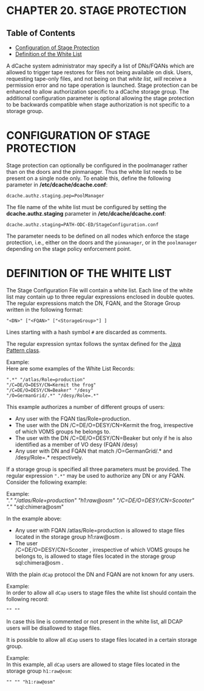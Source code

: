 CHAPTER 20.  STAGE PROTECTION
=============================

Table of Contents
-----------------

+ [Configuration of Stage Protection](#configuration-of-stage-protection)  
+ [Definition of the White List](#definition-of-the-white-list)  


A dCache system administrator may specify a list of DNs/FQANs which are allowed to trigger tape restores for files not being available on disk. Users, requesting tape-only files, and not being on that *white list, will* receive a permission error and no tape operation is launched. Stage protection can be enhanced to allow authorization specific to a dCache storage group. The additional configuration parameter is optional allowing the stage protection to be backwards compatible when stage authorization is not specific to a storage group.

CONFIGURATION OF STAGE PROTECTION
=================================

Stage protection can optionally be configured in the poolmanager rather than on the doors and the pinmanager. Thus the white list needs to be present on a single node only. To enable this, define the following parameter in **/etc/dcache/dcache.conf**:


    dcache.authz.staging.pep=PoolManager

The file name of the white list must be configured by setting the **dcache.authz.staging** parameter in **/etc/dcache/dcache.conf**:

    dcache.authz.staging=PATH-ODC-ED/StageConfiguration.conf

The parameter needs to be defined on all nodes which enforce the stage protection, i.e., either on the doors and the `pinmanager`, or in the `poolmanager` depending on the stage policy enforcement point.

DEFINITION OF THE WHITE LIST
============================

The Stage Configuration File will contain a white list. Each line of the white list may contain up to three regular expressions enclosed in double quotes. The regular expressions match the DN, FQAN, and the Storage Group written in the following format:

    "<DN>" ["<FQAN>" ["<StorageGroup>"] ]  

Lines starting with a hash symbol `#` are discarded as comments.  

The regular expression syntax follows the syntax defined for the [Java Pattern class](http://docs.oracle.com/javase/6/docs/api/java/util/regex/Pattern.html).

Example:  
Here are some examples of the White List Records:    

    ".*" "/atlas/Role=production"  
    "/C=DE/O=DESY/CN=Kermit the frog"  
    "/C=DE/O=DESY/CN=Beaker" "/desy"  
    "/O=GermanGrid/.*" "/desy/Role=.*"  

This example authorizes a number of different groups of users:

-   Any user with the FQAN  tlas/Role=production.  
-   The user with the DN /C=DE/O=DESY/CN=Kermit the frog, irrespective of which VOMS groups he belongs to.  
-   The user with the DN /C=DE/O=DESY/CN=Beaker but only if he is also identified as a member of VO desy (FQAN /desy)  
-   Any user with DN and FQAN that match /O=GermanGrid/.\* and /desy/Role=.\* respectively.

If a storage group is specified all three parameters must be provided. The regular expression `".*"` may be used to authorize any DN or any FQAN. Consider the following example:

Example:  
    ".*" "/atlas/Role=production" "h1:raw@osm"
    "/C=DE/O=DESY/CN=Scooter" ".*" "sql:chimera@osm"

In the example above:  

-   Any user with
    FQAN
    /atlas/Role=production
    is allowed to stage files located in the storage group
    h1:raw@osm
    .
-   The user  
    /C=DE/O=DESY/CN=Scooter
    , irrespective of which VOMS groups he belongs to, is allowed to stage files located in the storage group
    sql:chimera@osm
    .

With the plain `dCap` protocol the DN and FQAN are not known for any users.

Example:  
In order to allow all `dCap` users to stage files the white list should contain the following record:

    "" ""
    
In case this line is commented or not present in the white list, all DCAP users will be disallowed to stage files.

It is possible to allow all `dCap` users to stage files located in a certain storage group.

Example:   
In this example, all `dCap` users are allowed to stage files located in the storage group `h1:raw@osm`:

    "" "" "h1:raw@osm" 

  [Java Pattern class]: http://java.sun.com/javase/6/docs/api/java/util/regex/Pattern.html
